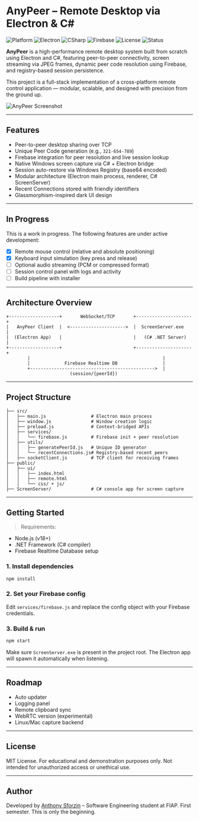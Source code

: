 # AnyPeer – Remote Desktop via Electron & C#

![Platform](https://img.shields.io/badge/platform-Windows-blue)
![Electron](https://img.shields.io/badge/built%20with-Electron-47848F)
![CSharp](https://img.shields.io/badge/backend-C%23-239120)
![Firebase](https://img.shields.io/badge/realtime-Firebase-FFA611)
![License](https://img.shields.io/github/license/sys0xFF/Anypeer)
![Status](https://img.shields.io/badge/status-in%20progress-yellow)

**AnyPeer** is a high-performance remote desktop system built from scratch using Electron and C#, featuring peer-to-peer connectivity, screen streaming via JPEG frames, dynamic peer code resolution using Firebase, and registry-based session persistence.

This project is a full-stack implementation of a cross-platform remote control application — modular, scalable, and designed with precision from the ground up.



![AnyPeer Screenshot](https://i.imgur.com/SVEIdzZ.png)

---

## Features

- Peer-to-peer desktop sharing over TCP
- Unique Peer Code generation (e.g., `321-654-789`)
- Firebase integration for peer resolution and live session lookup
- Native Windows screen capture via C# + Electron bridge
- Session auto-restore via Windows Registry (base64 encoded)
- Modular architecture (Electron main process, renderer, C# ScreenServer)
- Recent Connections stored with friendly identifiers
- Glassmorphism-inspired dark UI design

---

## In Progress

This is a work in progress. The following features are under active development:

- [x] Remote mouse control (relative and absolute positioning)
- [x] Keyboard input simulation (key press and release)
- [ ] Optional audio streaming (PCM or compressed format)
- [ ] Session control panel with logs and activity
- [ ] Build pipeline with installer

---

## Architecture Overview

```
+-------------------+       WebSocket/TCP       +---------------------+
|   AnyPeer Client  |  <--------------------->  |  ScreenServer.exe   |
|  (Electron App)   |                           |   (C# .NET Server)  |
+-------------------+                           +---------------------+
        |                                                  |
        |             Firebase Realtime DB                 |
        +----------------------------------------------->  |
                        (session/{peerId})               
```

---

## Project Structure

```
├── src/
│   ├── main.js                 # Electron main process
│   ├── window.js               # Window creation logic
│   ├── preload.js              # Context-bridged APIs
│   ├── services/
│   │   └── firebase.js         # Firebase init + peer resolution
│   ├── utils/
│   │   ├── generatePeerId.js   # Unique ID generator
│   │   └── recentConnections.js# Registry-based recent peers
│   ├── socketClient.js         # TCP client for receiving frames
├── public/
│   ├── ui/
│   │   ├── index.html
│   │   ├── remote.html
│   │   └── css/ + js/
├── ScreenServer/               # C# console app for screen capture
```

---

## Getting Started

> Requirements:
- Node.js (v18+)
- .NET Framework (C# compiler)
- Firebase Realtime Database setup

### 1. Install dependencies

```bash
npm install
```

### 2. Set your Firebase config

Edit `services/firebase.js` and replace the config object with your Firebase credentials.

### 3. Build & run

```bash
npm start
```

Make sure `ScreenServer.exe` is present in the project root. The Electron app will spawn it automatically when listening.

---

## Roadmap

- Auto updater
- Logging panel
- Remote clipboard sync
- WebRTC version (experimental)
- Linux/Mac capture backend

---

## License

MIT License. For educational and demonstration purposes only. Not intended for unauthorized access or unethical use.

---

## Author

Developed by [Anthony Sforzin](https://github.com/sys0xFF) – Software Engineering student at FIAP. First semester. This is only the beginning.
